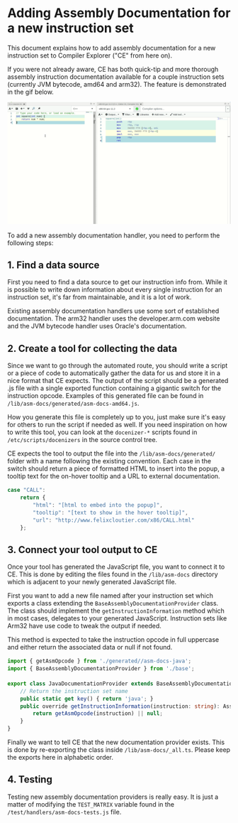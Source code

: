 # Adding Assembly Documentation for a new instruction set

This document explains how to add assembly documentation for a new instruction set to Compiler Explorer
("CE" from here on).

If you were not already aware, CE has both quick-tip and more thorough assembly instruction documentation available for
a couple instruction sets (currently JVM bytecode, amd64 and arm32). The feature is demonstrated in the gif below.

![Demo of Assembly Documentation](images/show_assembly_documentation.gif)

To add a new assembly documentation handler, you need to perform the following steps:

## 1. Find a data source

First you need to find a data source to get our instruction info from. While it is possible to write down
information about every single instruction for an instruction set, it's far from maintainable, and it is a lot of work.

Existing assembly documentation handlers use some sort of established documentation. The arm32 handler uses the
developer.arm.com website and the JVM bytecode handler uses Oracle's documentation.

## 2. Create a tool for collecting the data

Since we want to go through the automated route, you should write a script or a piece of code to automatically gather
the data for us and store it in a nice format that CE expects. The output of the script should be a generated .js file
with a single exported function containing a gigantic switch for the instruction opcode. Examples of this generated file
can be found in `/lib/asm-docs/generated/asm-docs-amd64.js`.

How you generate this file is completely up to you, just make sure it's easy for others to run the script if needed as
well. If you need inspiration on how to write this tool, you can look at the `docenizer-*` scripts found in
`/etc/scripts/docenizers` in the source control tree.

CE expects the tool to output the file into the `/lib/asm-docs/generated/` folder with a name following the existing 
convention. Each case in the switch should return a piece of formatted HTML to insert into the popup, a tooltip text 
for the on-hover tooltip and a URL to external documentation.

```js
case "CALL":
    return {
        "html": "[html to embed into the popup]",
        "tooltip": "[text to show in the hover tooltip]",
        "url": "http://www.felixcloutier.com/x86/CALL.html"
    };
```

## 3. Connect your tool output to CE

Once your tool has generated the JavaScript file, you want to connect it to CE. This is done by editing the files found
in the `/lib/asm-docs` directory which is adjacent to your newly generated JavaScript file.

First you want to add a new file named after your instruction set which exports a class extending the
`BaseAssemblyDocumentationProvider` class. The class should implement the `getInstructionInformation` method which
in most cases, delegates to your generated JavaScript. Instruction sets like Arm32 have use code to tweak the output
if needed.

This method is expected to take the instruction opcode in full uppercase and either return the associated data or null
if not found.

```ts
import { getAsmOpcode } from './generated//asm-docs-java';
import { BaseAssemblyDocumentationProvider } from './base';

export class JavaDocumentationProvider extends BaseAssemblyDocumentationProvider {
    // Return the instruction set name
    public static get key() { return 'java'; }
    public override getInstructionInformation(instruction: string): AssemblyInstructionInfo | null {
        return getAsmOpcode(instruction) || null;
    }
}
```

Finally we want to tell CE that the new documentation provider exists. This is done by re-exporting the class inside
`/lib/asm-docs/_all.ts`. Please keep the exports here in alphabetic order.
## 4. Testing

Testing new assembly documentation providers is really easy. It is just a matter of modifying the `TEST_MATRIX` variable
found in the `/test/handlers/asm-docs-tests.js` file.
